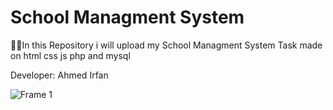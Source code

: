 
# School Managment System

🐱‍💻In this Repository i will upload my School Managment System Task made on html css js php and mysql

Developer: Ahmed Irfan


![Frame 1](https://github.com/Ahmedirfan786/Ecommerce_Pearl/assets/129369417/178bd3d8-cadb-4516-8277-d0893917f17e)








